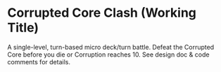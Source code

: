# Corrupted Core Clash (Working Title)

A single-level, turn-based micro deck/turn battle. Defeat the Corrupted Core before you die or Corruption reaches 10.
See design doc & code comments for details.
